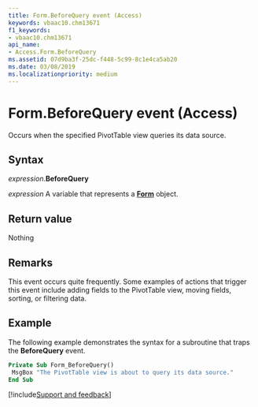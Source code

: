 ```yaml
---
title: Form.BeforeQuery event (Access)
keywords: vbaac10.chm13671
f1_keywords:
- vbaac10.chm13671
api_name:
- Access.Form.BeforeQuery
ms.assetid: 07d9ba3f-25dc-f448-5c99-8c1e4ca5ab20
ms.date: 03/08/2019
ms.localizationpriority: medium
---
```



# Form.BeforeQuery event (Access)

Occurs when the specified PivotTable view queries its data source.


## Syntax

_expression_.**BeforeQuery**

_expression_ A variable that represents a **[Form](Access.Form.md)** object.


## Return value

Nothing


## Remarks

This event occurs quite frequently. Some examples of actions that trigger this event include adding fields to the PivotTable view, moving fields, sorting, or filtering data.


## Example

The following example demonstrates the syntax for a subroutine that traps the **BeforeQuery** event.

```vb
Private Sub Form_BeforeQuery() 
 MsgBox "The PivotTable view is about to query its data source." 
End Sub
```




[!include[Support and feedback](~/includes/feedback-boilerplate.md)]